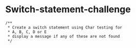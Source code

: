 # Switch-statement-challenge

	/**
	 * Create a switch statement using Char testing for
	 * A, B, C, D or E
	 * display a message if any of these are not found
	 */

